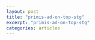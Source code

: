 ```yaml
---
layout: post
title: "primis-ad-on-top-stg"
excerpt: "primis-ad-on-top-stg"
categories: articles
---
```

<div class="apester-media" data-media-id="5eb846bc90c52c43d4d4c6fe" height="350"></div><script async src="https://static.stg.apester.com/js/sdk/latest/apester-sdk.js"></script>
<br>
<div class="apester-media" data-media-id="5eb80afe90c52c1c65d4c6e3" height="512"></div><script async src="https://static.stg.apester.com/js/sdk/latest/apester-sdk.js"></script>
